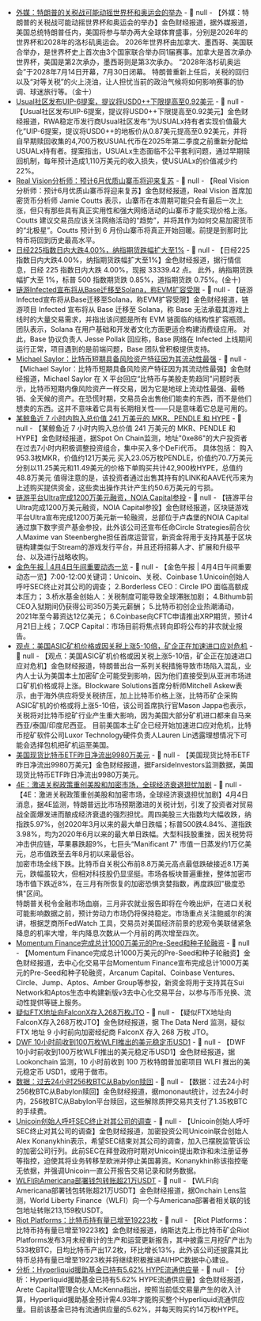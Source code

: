 - [外媒：特朗普的关税战可能动摇世界杯和奥运会的举办]() - 📰 null - 【外媒：特朗普的关税战可能动摇世界杯和奥运会的举办】金色财经报道，据外媒报道，美国总统特朗普任内，美国将参与举办两大全球体育盛事，分别是2026年的世界杯和2028年的洛杉矶奥运会。 
2026年世界杯由加拿大、墨西哥、美国联合举办，是世界杯史上首次由3个国家联合举办同1届赛事。加拿大是首次承办世界杯，美国是第2次承办，墨西哥则是第3次承办。 
“2028年洛杉矶奥运会”于2028年7月14日开幕，7月30日闭幕。 
特朗普重新上任后，关税的回归以及“对等关税”的火上浇油，让人担忧当前的政治气候将如何影响赛事的协调、球迷旅行等。（金十）
- [Usual社区发布UIP-6提案，提议将USD0++下限提高至0.92美元](https://x.com/usualmoney/status/1907852606896246996) - 📰 null - 【Usual社区发布UIP-6提案，提议将USD0++下限提高至0.92美元】金色财经报道，RWA稳定币发行商Usual社区发布“为USUALx持有者实现价值最大化”UIP-6提案，提议将USD0++的地板价从0.87美元提高至0.92美元，并将自早期赎回收集的4,700万枚USUAL代币在2025年第二季度之前重新分配给USUALx持有者。提案指出，USUALx生态面临不公平套利问题，通过早期赎回机制，每年预计造成1,110万美元的收入损失，使USUALx的价值减少约22%。
- [Real Vision分析师：预计6月优质山寨币将迎来复苏](https://cointelegraph.com/news/altcoins-one-last-rally-network-activity-big-signal-analyst) - 📰 null - 【Real Vision分析师：预计6月优质山寨币将迎来复苏】金色财经报道，Real Vision 首席加密货币分析师 Jamie Coutts 表示，山寨币在本周期可能只会有最后一次上涨，但只有那些具有真正实用性和强大网络活动的山寨币才能实现价格上涨。 
Coutts 建议交易员应该关注网络活动的“趋势”，并将其作为如何交易加密货币的“北极星”。Coutts 预计到 6 月份山寨币将真正开始回暖。前提是到那时比特币将回到历史最高水平。
- [日经225指数日内大跌4.00%，纳指期货跌幅扩大至1%]() - 📰 null - 【日经225指数日内大跌4.00%，纳指期货跌幅扩大至1%】金色财经报道，据行情信息，日经 225 指数日内大跌 4.00%，现报 33339.42 点。 
此外，纳指期货跌幅扩大至 1%，标普 500 指数期货跌 0.85%，道指期货跌 0.75%。(金十)
- [链游Infected宣布将从Base迁移至Solana，称EVM扩容受限](https://x.com/infecteddotfun/status/1907851576280310253) - 📰 null - 【链游Infected宣布将从Base迁移至Solana，称EVM扩容受限】金色财经报道，链游项目 Infected 宣布将从 Base 迁移至 Solana，称 Base 无法承载其游戏上线时的大量交易需求，并指出该问题是所有 EVM 链面临的结构性扩容瓶颈。团队表示，Solana 在用户基础和开发者文化方面更适合构建消费级应用。 
对此，Base 协议负责人 Jesse Pollak 回应称，Base 网络在 Infected 上线期间运行正常，项目遇到的是前端问题，Base 团队曾积极提供支持。
- [Michael Saylor：比特币短期具备风险资产特征因为其流动性最强](https://x.com/saylor/status/1907973435478732990) - 📰 null - 【Michael Saylor：比特币短期具备风险资产特征因为其流动性最强】金色财经报道，Michael Saylor 在 X 平台回应“比特币与美股走势趋同”问题时表示，比特币短期内像风险资产一样交易，因为它是地球上流动性最强、最畅销、全天候的资产。在恐慌时期，交易员会出售他们能卖的东西，而不是他们想卖的东西。这并不意味着它具有长期相关性——只是意味着它总是可用的。
- [某鲸鱼近 7 小时内购入总价值 241 万美元的 MKR、PENDLE 和 HYPE](https://x.com/spotonchain/status/1908006533440626765) - 📰 null - 【某鲸鱼近 7 小时内购入总价值 241 万美元的 MKR、PENDLE 和 HYPE】金色财经报道，据Spot On Chain监测，地址"0xe86"的大户投资者在过去7小时内积极调整投资组合，集中买入多个DeFi代币。 
具体包括： 
购入953.3枚MKR，价值约121万美元 
买入23.05万枚PENDLE，价值约70.7万美元 
分别以11.25美元和11.49美元的价格下单购买共计42,900枚HYPE，总值约48.8万美元 
值得注意的是，该投资者通过出售其持有的LINK和AAVE代币来为上述购买提供资金，这些卖出操作共计产生约50.6万美元的亏损。
- [链游平台Ultra完成1200万美元融资，NOIA Capital参投](https://ultra.io/ultra-secures-12m-to-lead-gaming-into-a-new-era/) - 📰 null - 【链游平台Ultra完成1200万美元融资，NOIA Capital参投】金色财经报道，区块链游戏平台Ultra宣布完成1200万美元新一轮融资，总部位于卢森堡的NOIA Capital通过旗下数字资产基金参投，此外该公司还宣布任命Circle Strategies前合伙人Maxime van Steenberghe担任首席运营官，新资金将用于支持其基于区块链构建类似于Stream的游戏发行平台，并且还将招募人才、扩展和升级平台、以及进行战略收购。
- [金色午报 | 4月4日午间重要动态一览]() - 📰 null - 【金色午报 | 4月4日午间重要动态一览】7:00-12:00关键词：Unicoin、关税、Coinbase 
1.Unicoin创始人呼吁SEC终止对其公司的调查； 
2.Borderless CEO：Circle IPO 面临高额成本压力； 
3.桥水基金创始人：关税制度可能导致全球滞胀加剧； 
4.Bithumb前CEO入狱期间仍获得公司350万美元薪酬； 
5.比特币初创企业热潮涌动，2021年至今募资达12亿美元； 
6.Coinbase向CFTC申请推出XRP期货，预计4月21日上线； 
7.QCP Capital：市场目前将焦点转向即将公布的非农就业报告。
- [观点：美国ASIC矿机价格或因关税上涨5-10倍，矿企正在加速进口应对危机](https://cointelegraph.com/news/trump-liberation-day-tariffs-markets-recession) - 📰 null - 【观点：美国ASIC矿机价格或因关税上涨5-10倍，矿企正在加速进口应对危机】金色财经报道，特朗普出台一系列关税措施导致市场陷入混乱，业内人士认为美国本土加密矿企可能受到影响，因为他们直接受到从亚洲市场进口矿机价格或将上涨。Blockware Solutions首席分析师Mitchell Askew表示，由于海外供应将受关税挤压，加上比特币价格上涨，比特币矿企采购ASIC矿机的价格或将上涨5-10倍，该公司首席执行官Mason Jappa也表示，关税将对比特币挖矿行业产生重大影响，因为美国大部分矿机进口都来自马来西亚/泰国/印度尼西亚。 
目前美国本土矿企已经开始加速进口应对危机，比特币挖矿软件公司Luxor Technology硬件负责人Lauren Lin透露理想情况下可能会选择包机把矿机运至美国。
- [美国现货比特币ETF昨日净流出9980万美元]() - 📰 null - 【美国现货比特币ETF昨日净流出9980万美元】金色财经报道，据FarsideInvestors监测数据，美国现货比特币ETF昨日净流出9980万美元。
- [4E：激进关税政策重创美股和加密市场，全球经济衰退担忧加剧]() - 📰 null - 【4E：激进关税政策重创美股和加密市场，全球经济衰退担忧加剧】4月4日消息，据4E监测，特朗普远比市场预期激进的关税计划，引发了投资者对贸易战全面爆发进而酿成经济衰退的强烈担忧。周四美股三大指数均大幅收跌，纳指跌5.97%，创2020年3月以来的最大单日跌幅；标普500跌4.84%、道指跌3.98%，均为2020年6月以来的最大单日跌幅。大型科技股重挫，因关税势将冲击供应链，苹果暴跌超9%，七巨头“Manificant 7" 市值一日蒸发约1万亿美元，总市值跌至去年8月初以来最低谷。  
加密市场全线下跌。比特币自关税公布前8.8万美元高点最低跌破接近8.1万美元，跌幅虽较大，但相对科技股仍显坚挺。市场各板块普遍重挫，整体加密市场市值下跌近8%，在三月有所恢复的加密恐惧贪婪指数，再度跌回"极度恐惧"区间。  
特朗普关税令金融市场血崩，三月非农就业报告即将在今晚出炉，在进口关税可能影响数据之前，预计劳动力市场仍将保持稳定。市场重点关注鲍威尔的演讲，根据芝商所FedWatch 工具，交易员对美国经济前景的悲观令美联储紧急降息的机率大增，年内降息次数从一个月前的两次增至四次。
- [Momentum Finance完成总计1000万美元的Pre-Seed和种子轮融资](https://cryptorank.io/ico/momentum-finance) - 📰 null - 【Momentum Finance完成总计1000万美元的Pre-Seed和种子轮融资】金色财经报道，去中心化交易平台Momentum Finance宣布完成总计1000万美元的Pre-Seed和种子轮融资，Arcanum Capital、Coinbase Ventures、Circle、Jump、Aptos、Amber Group等参投，新资金将用于支持其在Sui Network和Aptos生态中构建新版v3去中心化交易平台，以参与币币兑换、流动性提供等链上服务。
- [疑似FTX地址向FalconX存入268万枚JTO](https://x.com/OnchainDataNerd/status/1907997652874354732) - 📰 null - 【疑似FTX地址向FalconX存入268万枚JTO】金色财经报道，据 The Data Nerd 监测，疑似 FTX 地址 9 小时前向加密经纪商 FalconX 存入 268 万枚 JTO。
- [DWF 10小时前收到100万枚WLFI推出的美元稳定币USD1](https://x.com/lookonchain/status/1907991956753694895) - 📰 null - 【DWF 10小时前收到100万枚WLFI推出的美元稳定币USD1】金色财经报道，据 Lookonchain 监测，10 小时前收到 100 万枚特朗普加密项目 WLFI 推出的美元稳定币 USD1，或用于做市。
- [数据：过去24小时256枚BTC从Babylon赎回](https://x.com/mononautical/status/1907987119576109162) - 📰 null - 【数据：过去24小时256枚BTC从Babylon赎回】金色财经报道，据mononaut统计，过去24小时内，256枚BTC从Babylon平台赎回，这些解除质押交易共支付了1.35枚BTC的手续费。
- [Unicoin创始人呼吁SEC终止对其公司的调查](https://decrypt.co/313278/unicoin-co-founder-sec-eases-crypto-crackdown-trump) - 📰 null - 【Unicoin创始人呼吁SEC终止对其公司的调查】金色财经报道，加密投资公司Unicoin联合创始人Alex Konanykhin表示，希望SEC结束对其公司的调查，加入已摆脱监管诉讼的加密公司行列。此前SEC在拜登政府时期对Unicoin提出欺诈和未注册证券等指控，迫使其将业务转移至欧洲并停止美国募资。Konanykhin称该指控毫无依据，并强调Unicoin一直公开报告交易记录和财务数据。
- [WLFI向Americana部署钱包转账超21万USDT](https://x.com/OnchainLens/status/1907985306105839916) - 📰 null - 【WLFI向Americana部署钱包转账超21万USDT】金色财经报道，据Onchain Lens监测，World Liberty Finance（WLFI）向一个与Americana部署者相关联的钱包地址转账213,159枚USDT。
- [Riot Platforms：比特币持有量已增至19223枚](https://www.riotplatforms.com/riot-announces-march-2025-production-and-operations-updates/) - 📰 null - 【Riot Platforms：比特币持有量已增至19223枚】金色财经报道，纳斯达克上市比特币矿企Riot Platforms发布3月未经审计的生产和运营更新报告，其中披露三月挖矿产出为533枚BTC，日均比特币产出17.2枚，环比增长13%，此外该公司还披露其比特币总持有量已增至19223枚并将继续积极推进AI/HPC数据中心建设。
- [分析：Hyperliquid援助基金已持有5.62% HYPE流通供应量](https://x.com/Crypto_McKenna/status/1907959427627413961) - 📰 null - 【分析：Hyperliquid援助基金已持有5.62% HYPE流通供应量】金色财经报道，Arete Capital管理合伙人McKenna指出，按照当前低交易量产生的收入计算，Hyperliquid援助基金预计需4.93年才能购买整个Hyperliquid流通供应量。目前该基金已持有流通供应量的5.62%，并每天购买约14万枚HYPE。
